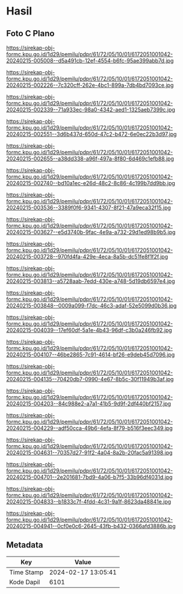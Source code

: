 # Hasil

## Foto C Plano

https://sirekap-obj-formc.kpu.go.id/1d29/pemilu/pdpr/61/72/05/10/01/6172051001042-20240215-005008--d5a491cb-12ef-4554-b6fc-95ae399abb7d.jpg

https://sirekap-obj-formc.kpu.go.id/1d29/pemilu/pdpr/61/72/05/10/01/6172051001042-20240215-002226--7c320cff-262e-4bc1-899a-7db4bd7093ce.jpg

https://sirekap-obj-formc.kpu.go.id/1d29/pemilu/pdpr/61/72/05/10/01/6172051001042-20240215-002339--71a933ec-98a0-4342-aed1-1325aeb7399c.jpg

https://sirekap-obj-formc.kpu.go.id/1d29/pemilu/pdpr/61/72/05/10/01/6172051001042-20240215-002551--3d6b437d-650d-47c2-b472-6e0ec22b3d97.jpg

https://sirekap-obj-formc.kpu.go.id/1d29/pemilu/pdpr/61/72/05/10/01/6172051001042-20240215-002655--a38dd338-a96f-497a-8f80-6d469c1efb88.jpg

https://sirekap-obj-formc.kpu.go.id/1d29/pemilu/pdpr/61/72/05/10/01/6172051001042-20240215-002740--bd10a1ec-e26d-48c2-8c86-4c199b7dd9bb.jpg

https://sirekap-obj-formc.kpu.go.id/1d29/pemilu/pdpr/61/72/05/10/01/6172051001042-20240215-003536--3389f0f6-9341-4307-8f21-47a9eca32f15.jpg

https://sirekap-obj-formc.kpu.go.id/1d29/pemilu/pdpr/61/72/05/10/01/6172051001042-20240215-003627--e5d3740b-9fac-4e9a-a732-29d1ed98b9b5.jpg

https://sirekap-obj-formc.kpu.go.id/1d29/pemilu/pdpr/61/72/05/10/01/6172051001042-20240215-003728--970fd4fa-429e-4eca-8a5b-dc51fe8f1f2f.jpg

https://sirekap-obj-formc.kpu.go.id/1d29/pemilu/pdpr/61/72/05/10/01/6172051001042-20240215-003813--a5728aab-7edd-430e-a748-5d19db6597e4.jpg

https://sirekap-obj-formc.kpu.go.id/1d29/pemilu/pdpr/61/72/05/10/01/6172051001042-20240215-003848--0009a099-f7dc-46c3-adaf-52e5099d0b36.jpg

https://sirekap-obj-formc.kpu.go.id/1d29/pemilu/pdpr/61/72/05/10/01/6172051001042-20240215-004039--17ef60df-5a1e-4b43-96df-c3b0a246fb92.jpg

https://sirekap-obj-formc.kpu.go.id/1d29/pemilu/pdpr/61/72/05/10/01/6172051001042-20240215-004107--46be2865-7c91-4614-bf26-e9deb45d7096.jpg

https://sirekap-obj-formc.kpu.go.id/1d29/pemilu/pdpr/61/72/05/10/01/6172051001042-20240215-004135--70420db7-0990-4e67-8b5c-30f11949b3af.jpg

https://sirekap-obj-formc.kpu.go.id/1d29/pemilu/pdpr/61/72/05/10/01/6172051001042-20240215-004203--84c988e2-a7a1-41b5-9d9f-2df440bf2157.jpg

https://sirekap-obj-formc.kpu.go.id/1d29/pemilu/pdpr/61/72/05/10/01/6172051001042-20240215-004229--adf50cca-49b6-4efa-8f79-b516f3eec349.jpg

https://sirekap-obj-formc.kpu.go.id/1d29/pemilu/pdpr/61/72/05/10/01/6172051001042-20240215-004631--70357d27-91f2-4a04-8a2b-20fac5a91398.jpg

https://sirekap-obj-formc.kpu.go.id/1d29/pemilu/pdpr/61/72/05/10/01/6172051001042-20240215-004701--2e201681-7bd9-4a06-b7f5-33b96df4031d.jpg

https://sirekap-obj-formc.kpu.go.id/1d29/pemilu/pdpr/61/72/05/10/01/6172051001042-20240215-004833--b1833c7f-4fdd-4c31-9a1f-8623da48841e.jpg

https://sirekap-obj-formc.kpu.go.id/1d29/pemilu/pdpr/61/72/05/10/01/6172051001042-20240215-004941--0cf0e0c6-2645-43fb-b432-0366afd3886b.jpg


## Metadata

| Key        | Value               |
| ---------- | ------------------- |
| Time Stamp | 2024-02-17 13:05:41 |
| Kode Dapil | 6101                |



